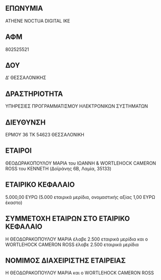 ## ΕΠΩΝΥΜΙΑ
ATHENE NOCTUA DIGITAL ΙΚΕ

## ΑΦΜ
802525521

## ΔΟΥ
Δ’ ΘΕΣΣΑΛΟΝΙΚΗΣ

## ΔΡΑΣΤΗΡΙΟΤΗΤΑ
ΥΠΗΡΕΣΙΕΣ ΠΡΟΓΡΑΜΜΑΤΙΣΜΟΥ ΗΛΕΚΤΡΟΝΙΚΩΝ ΣΥΣΤΗΜΑΤΩΝ

## ΔΙΕΥΘΥΝΣΗ
ΕΡΜΟΥ 36 ΤΚ 54623 ΘΕΣΣΑΛΟΝΙΚΗ

## ΕΤΑΙΡΟΙ
ΘΕΟΔΩΡΑΚΟΠΟΥΛΟΥ ΜΑΡΙΑ του ΙΩΑΝΝΗ & WORTLEHOCK CAMERON ROSS του KENNETH (Δοϊράνης 6Β, Λαμία, 35133)

## ΕΤΑΙΡΙΚΟ ΚΕΦΑΛΑΙΟ
5.000,00 ΕΥΡΩ (5.000 εταιρικά μερίδια, ονομαστικής αξίας 1,00 ΕΥΡΩ έκαστο)

## ΣΥΜΜΕΤΟΧΗ ΕΤΑΙΡΩΝ ΣΤΟ ΕΤΑΙΡΙΚΟ ΚΕΦΑΛΑΙΟ
Η ΘΕΟΔΩΡΑΚΟΠΟΥΛΟΥ ΜΑΡΙΑ έλαβε 2.500 εταιρικά μερίδια και ο WORTLEHOCK CAMERON ROSS έλαβε 2.500 εταιρικά μερίδια

## ΝΟΜΙΜΟΣ ΔΙΑΧΕΙΡΙΣΤΗΣ ΕΤΑΙΡΕΙΑΣ
Η ΘΕΟΔΩΡΑΚΟΠΟΥΛΟΥ ΜΑΡΙΑ και ο WORTLEHOCK CAMERON ROSS